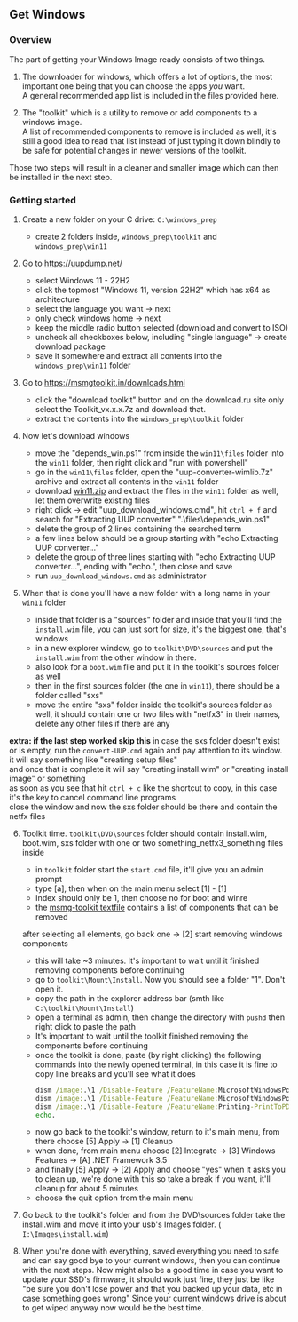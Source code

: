 ## Get Windows

### Overview
The part of getting your Windows Image ready consists of two things.

1. The downloader for windows, which offers a lot of options, the most important one being that you can choose the apps *you* want.<br/>
A general recommended app list is included in the files provided here.

2. The "toolkit" which is a utility to remove or add components to a windows image.<br/>
A list of recommended components to remove is included as well, it's still a good idea to read that list instead of just typing it down blindly to be safe for potential changes in newer versions of the toolkit.

Those two steps will result in a cleaner and smaller image which can then be installed in the next step.


### Getting started
1. Create a new folder on your C drive:  ``C:\windows_prep``
    - create 2 folders inside, ``windows_prep\toolkit`` and ``windows_prep\win11``

2. Go to https://uupdump.net/
    - select Windows 11 - 22H2
    - click the topmost "Windows 11, version 22H2" which has x64 as architecture
    - select the language you want -> next
    - only check windows home -> next 
    - keep the middle radio button selected (download and convert to ISO)
    - uncheck all checkboxes below, including "single language" -> create download package
    - save it somewhere and extract all contents into the ``windows_prep\win11`` folder

3. Go to https://msmgtoolkit.in/downloads.html
    - click the "download toolkit" button and on the download.ru site only select the Toolkit_vx.x.x.7z and download that.
    - extract the contents into the ``windows_prep\toolkit`` folder

4. Now let's download windows
    - move the "depends_win.ps1" from inside the ``win11\files`` folder into the ``win11`` folder, then right click and "run with powershell"
    - go in the ``win11\files`` folder, open  the "uup-converter-wimlib.7z" archive and extract all contents in the ``win11`` folder
    - download [win11.zip](https://github.com/cozykitten/effective-umbrella/raw/main/win11.zip) and extract the files in the ``win11`` folder as well, let them overwrite existing files
    - right click -> edit "uup_download_windows.cmd", hit ``ctrl + f`` and search for "Extracting UUP converter" ".\files\depends_win.ps1"
    - delete the group of 2 lines containing the searched term
    - a few lines below should be a group starting with "echo Extracting UUP converter..."
    - delete the group of three lines starting with "echo Extracting UUP converter...", ending with "echo.", then close and save
    - run ``uup_download_windows.cmd`` as administrator

5. When that is done you'll have a new folder with a long name in your ``win11`` folder
    - inside that folder is a "sources" folder and inside that you'll find the ``install.wim`` file, you can just sort for size, it's the biggest one, that's windows
    - in a new explorer window, go to ``toolkit\DVD\sources`` and put the ``install.wim`` from the other window in there.
    - also look for a ``boot.wim`` file and put it in the toolkit's sources folder as well
    - then in the first sources folder (the one in ``win11``), there should be a folder called "sxs"
    - move the entire "sxs" folder inside the toolkit's sources folder as well, it should contain one or two files with "netfx3" in their names, delete any other files if there are any

**extra: if the last step worked skip this**
in case the sxs folder doesn't exist or is empty, run the ``convert-UUP.cmd`` again and pay attention to its window.<br/>
it will say something like "creating setup files"<br/>
and once that is complete it will say "creating install.wim" or "creating install image" or something<br/>
as soon as you see that hit ``ctrl + c`` like the shortcut to copy, in this case it's the key to cancel command line programs<br/>
close the window and now the sxs folder should be there and contain the netfx files<br/>

6. Toolkit time. ``toolkit\DVD\sources`` folder should contain install.wim, boot.wim, sxs folder with one or two something_netfx3_something files inside
    - in ``toolkit`` folder start the ``start.cmd`` file, it'll give you an admin prompt
    - type [a], then when on the main menu select [1] - [1]
    - Index should only be 1, then choose no for boot and winre
    - the [msmg-toolkit textfile](https://github.com/cozykitten/effective-umbrella/blob/main/msmg-toolkit.txt) contains a list of components that can be removed

    after selecting all elements, go back one -> [2] start removing windows components
    - this will take ~3 minutes. It's important to wait until it finished removing components before continuing
    - go to ``toolkit\Mount\Install``. Now you should see a folder "1". Don't open it.
    - copy the path in the explorer address bar (smth like ``C:\toolkit\Mount\Install``)
    - open a terminal as admin, then change the directory with ``pushd`` then right click to paste the path
    - It's important to wait until the toolkit finished removing the components before continuing
    - once the toolkit is done, paste (by right clicking) the following commands into the newly opened terminal, in this case it is fine to copy line breaks and you'll see what it does
        ```cmd
        dism /image:.\1 /Disable-Feature /FeatureName:MicrosoftWindowsPowerShellV2
        dism /image:.\1 /Disable-Feature /FeatureName:MicrosoftWindowsPowerShellV2Root
        dism /image:.\1 /Disable-Feature /FeatureName:Printing-PrintToPDFServices-Features
        echo.
        ```
    - now go back to the toolkit's window, return to it's main menu, from there choose [5] Apply -> [1] Cleanup
    - when done, from main menu choose [2] Integrate -> [3] Windows Features -> [A] .NET Framework 3.5
    - and finally [5] Apply -> [2] Apply and choose "yes" when it asks you to clean up, we're done with this so take a break if you want, it'll cleanup for about 5 minutes
    - choose the quit option from the main menu

7. Go back to the toolkit's folder and from the DVD\sources folder take the install.wim and move it into your usb's Images folder. ( ``I:\Images\install.wim``)

8. When you're done with everything, saved everything you need to safe and can say good bye to your current windows, then you can continue with the next steps.
Now might also be a good time in case you want to update your SSD's firmware, it should work just fine, they just be like "be sure you don't lose power and that you backed up your data, etc in case something goes wrong"
Since your current windows drive is about to get wiped anyway now would be the best time.